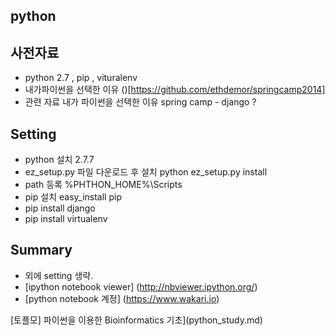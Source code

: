 

python
-----------

사전자료
--------------
- python 2.7 , pip , vituralenv
- 내가파이썬을 선택한 이유 ()[https://github.com/ethdemor/springcamp2014]
- 관련 자료 내가 파이썬을 선택한 이유 spring camp  - django ?


Setting
------------------
- python 설치 2.7.7
- ez_setup.py 파일 다운로드 후 설치 python ez_setup.py install
- path 등록 %PHTHON_HOME%\Scripts
- pip 설치 easy_install pip
- pip install django
- pip install virtualenv

Summary
------------------
- 외에 setting 생략.
- [ipython notebook viewer] (http://nbviewer.ipython.org/)
- [python notebook 계정] (https://www.wakari.io)

[토플모] 파이썬을 이용한 Bioinformatics 기초](python_study.md)


